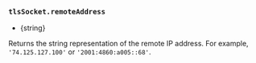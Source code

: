 ### `tlsSocket.remoteAddress`

<!-- YAML
added: v0.11.4
-->

* {string}

Returns the string representation of the remote IP address. For example,
`'74.125.127.100'` or `'2001:4860:a005::68'`.
